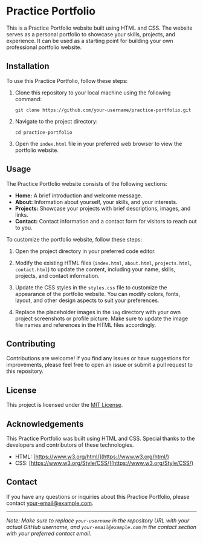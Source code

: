 # Practice Portfolio

This is a Practice Portfolio website built using HTML and CSS. The website serves as a personal portfolio to showcase your skills, projects, and experience. It can be used as a starting point for building your own professional portfolio website.

## Installation

To use this Practice Portfolio, follow these steps:

1. Clone this repository to your local machine using the following command:

   ```
   git clone https://github.com/your-username/practice-portfolio.git
   ```

2. Navigate to the project directory:

   ```
   cd practice-portfolio
   ```

3. Open the `index.html` file in your preferred web browser to view the portfolio website.

## Usage

The Practice Portfolio website consists of the following sections:

- **Home:** A brief introduction and welcome message.
- **About:** Information about yourself, your skills, and your interests.
- **Projects:** Showcase your projects with brief descriptions, images, and links.
- **Contact:** Contact information and a contact form for visitors to reach out to you.

To customize the portfolio website, follow these steps:

1. Open the project directory in your preferred code editor.

2. Modify the existing HTML files (`index.html`, `about.html`, `projects.html`, `contact.html`) to update the content, including your name, skills, projects, and contact information.

3. Update the CSS styles in the `styles.css` file to customize the appearance of the portfolio website. You can modify colors, fonts, layout, and other design aspects to suit your preferences.

4. Replace the placeholder images in the `img` directory with your own project screenshots or profile picture. Make sure to update the image file names and references in the HTML files accordingly.

## Contributing

Contributions are welcome! If you find any issues or have suggestions for improvements, please feel free to open an issue or submit a pull request to this repository.

## License

This project is licensed under the [MIT License](LICENSE).

## Acknowledgements

This Practice Portfolio was built using HTML and CSS. Special thanks to the developers and contributors of these technologies.

- HTML: [https://www.w3.org/html/](https://www.w3.org/html/)
- CSS: [https://www.w3.org/Style/CSS/](https://www.w3.org/Style/CSS/)

## Contact

If you have any questions or inquiries about this Practice Portfolio, please contact [your-email@example.com](mailto:your-email@example.com).

---
*Note: Make sure to replace `your-username` in the repository URL with your actual GitHub username, and `your-email@example.com` in the contact section with your preferred contact email.*
